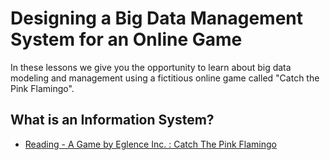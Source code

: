 # Designing a Big Data Management System for an Online Game

In these lessons we give you the opportunity to learn about big data modeling and management using a fictitious online game called "Catch the Pink Flamingo".

## What is an Information System?

- [Reading - A Game by Eglence Inc. : Catch The Pink Flamingo](https://www.coursera.org/learn/big-data-management/supplement/oFFwF/a-game-by-eglence-inc-catch-the-pink-flamingo)